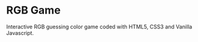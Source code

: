 <h1>RGB Game</h1>
Interactive RGB guessing color game coded with HTML5, CSS3 and Vanilla Javascript.
